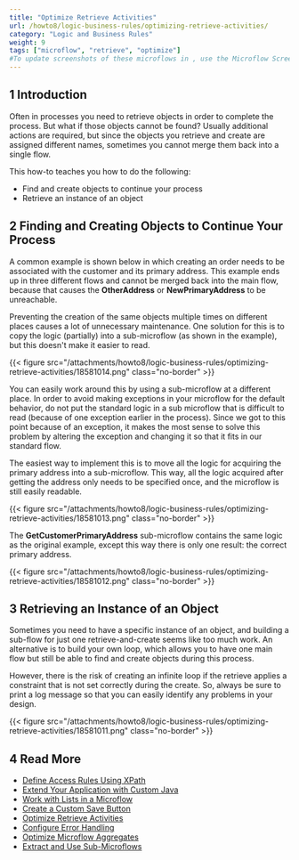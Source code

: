 ```yaml
---
title: "Optimize Retrieve Activities"
url: /howto8/logic-business-rules/optimizing-retrieve-activities/
category: "Logic and Business Rules"
weight: 9
tags: ["microflow", "retrieve", "optimize"]
#To update screenshots of these microflows in , use the Microflow Screenshots app.
---
```


## 1 Introduction

Often in processes you need to retrieve objects in order to complete the process. But what if those objects cannot be found? Usually additional actions are required, but since the objects you retrieve and create are assigned different names, sometimes you cannot merge them back into a single flow.

This how-to teaches you how to do the following:

* Find and create objects to continue your process
* Retrieve an instance of an object

## 2 Finding and Creating Objects to Continue Your Process

A common example is shown below in which creating an order needs to be associated with the customer and its primary address. This example ends up in three different flows and cannot be merged back into the main flow, because that causes the **OtherAddress** or **NewPrimaryAddress** to be unreachable. 

Preventing the creation of the same objects multiple times on different places causes a lot of unnecessary maintenance. One solution for this is to copy the logic (partially) into a sub-microflow (as shown in the example), but this doesn't make it easier to read.

{{< figure src="/attachments/howto8/logic-business-rules/optimizing-retrieve-activities/18581014.png" class="no-border" >}}

You can easily work around this by using a sub-microflow at a different place. In order to avoid making exceptions in your microflow for the default behavior, do not put the standard logic in a sub microflow that is difficult to read (because of one exception earlier in the process). Since we got to this point because of an exception, it makes the most sense to solve this problem by altering the exception and changing it so that it fits in our standard flow.

The easiest way to implement this is to move all the logic for acquiring the primary address into a sub-microflow. This way, all the logic acquired after getting the address only needs to be specified once, and the microflow is still easily readable. 

{{< figure src="/attachments/howto8/logic-business-rules/optimizing-retrieve-activities/18581013.png" class="no-border" >}}

The **GetCustomerPrimaryAddress** sub-microflow contains the same logic as the original example, except this way there is only one result: the correct primary address.

{{< figure src="/attachments/howto8/logic-business-rules/optimizing-retrieve-activities/18581012.png" class="no-border" >}}

## 3 Retrieving an Instance of an Object

Sometimes you need to have a specific instance of an object, and building a sub-flow for just one retrieve-and-create seems like too much work. An alternative is to build your own loop, which allows you to have one main flow but still be able to find and create objects during this process.

However, there is the risk of creating an infinite loop if the retrieve applies a constraint that is not set correctly during the create. So, always be sure to print a log message so that you can easily identify any problems in your design.

{{< figure src="/attachments/howto8/logic-business-rules/optimizing-retrieve-activities/18581011.png" class="no-border" >}}

## 4 Read More

* [Define Access Rules Using XPath](/howto8/logic-business-rules/define-access-rules-using-xpath/)
* [Extend Your Application with Custom Java](/howto8/logic-business-rules/extending-your-application-with-custom-java/)
* [Work with Lists in a Microflow](/howto8/logic-business-rules/working-with-lists-in-a-microflow/)
* [Create a Custom Save Button](/howto8/logic-business-rules/create-a-custom-save-button/)
* [Optimize Retrieve Activities](/howto8/logic-business-rules/optimizing-retrieve-activities/)
* [Configure Error Handling](/howto8/logic-business-rules/set-up-error-handling/)
* [Optimize Microflow Aggregates](/howto8/logic-business-rules/optimizing-microflow-aggregates/)
* [Extract and Use Sub-Microflows](/howto8/logic-business-rules/extract-and-use-sub-microflows/)

